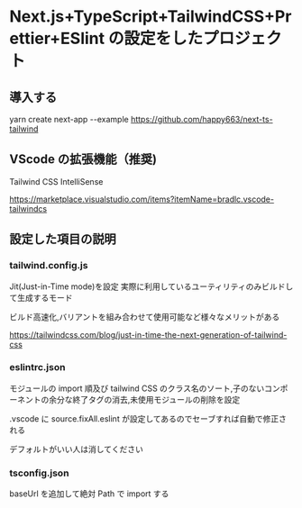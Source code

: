 # Next.js+TypeScript+TailwindCSS+Prettier+ESlint の設定をしたプロジェクト

## 導入する
yarn create next-app --example https://github.com/happy663/next-ts-tailwind

## VScode の拡張機能（推奨)

Tailwind CSS IntelliSense

https://marketplace.visualstudio.com/items?itemName=bradlc.vscode-tailwindcs


## 設定した項目の説明

### tailwind.config.js

Jit(Just-in-Time mode)を設定
実際に利用しているユーティリティのみビルドして生成するモード

ビルド高速化,バリアントを組み合わせて使用可能など様々なメリットがある

https://tailwindcss.com/blog/just-in-time-the-next-generation-of-tailwind-css

### eslintrc.json

モジュールの import 順及び tailwind CSS のクラス名のソート,子のないコンポーネントの余分な終了タグの消去,未使用モジュールの削除を設定

.vscode に source.fixAll.eslint が設定してあるのでセーブすれば自動で修正される

デフォルトがいい人は消してください

### tsconfig.json

baseUrl を追加して絶対 Path で import する


